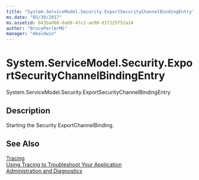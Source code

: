 ```yaml
---
title: "System.ServiceModel.Security.ExportSecurityChannelBindingEntry"
ms.date: "03/30/2017"
ms.assetid: 043bad66-0a09-47c2-ae90-d1f225f52a24
author: "BrucePerlerMS"
manager: "mbaldwin"
---
```

# System.ServiceModel.Security.ExportSecurityChannelBindingEntry
System.ServiceModel.Security.ExportSecurityChannelBindingEntry  
  
## Description  
 Starting the Security ExportChannelBinding.  
  
## See Also  
 [Tracing](../../../../../docs/framework/wcf/diagnostics/tracing/index.md)  
 [Using Tracing to Troubleshoot Your Application](../../../../../docs/framework/wcf/diagnostics/tracing/using-tracing-to-troubleshoot-your-application.md)  
 [Administration and Diagnostics](../../../../../docs/framework/wcf/diagnostics/index.md)
